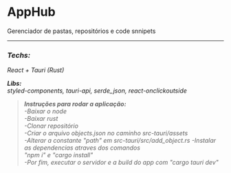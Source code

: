 # AppHub
Gerenciador de pastas, repositórios e code snnipets

___

### <em>Techs:
React + Tauri (Rust)


<strong>Libs:</strong> <br> styled-components, tauri-api, serde_json, react-onclickoutside

><strong>Instruções para rodar a aplicação:</strong> <br> 
-Baixar o node <br>
-Baixar rust <br>
-Clonar repositório <br>
-Criar o arquivo objects.json no caminho src-tauri/assets <br>
-Alterar a constante "path" em src-tauri/src/add_object.rs
-Instalar as dependencias atraves dos comandos <br> "npm i" e "cargo install" <br>
-Por fim, executar o servidor e a build do app com "cargo tauri dev"